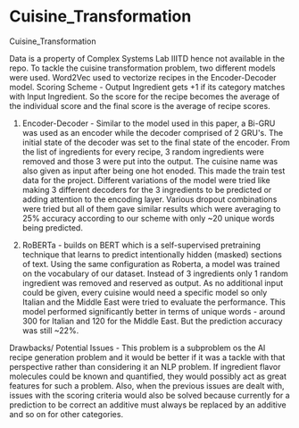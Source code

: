 # Cuisine_Transformation
Cuisine_Transformation

Data is a property of Complex Systems Lab IIITD hence not available in the repo.
To tackle the cuisine transformation problem, two different models were used. 
Word2Vec used to vectorize recipes in the Encoder-Decoder model.
Scoring Scheme - Output Ingredient gets +1 if its category matches with Input Ingredient. So the score for the recipe becomes the average of the individual score and the final score is the average of recipe scores.

1) Encoder-Decoder - Similar to the model used in this paper, a Bi-GRU was used as an encoder while the decoder comprised of 2 GRU's. The initial state of the decoder was set to the final state of the encoder. 
From the list of ingredients for every recipe, 3 random ingredients were removed and those 3 were put into the output. The cuisine name was also given as input after being one hot enoded. This made the train test data for the project. Different variations of the model were tried like making 3 different decoders for the 3 ingredients to be predicted or adding attention to the encoding layer. Various dropout combinations were tried but all of them gave similar results which were averaging to 25% accuracy according to our scheme with only ~20 unique words being predicted.

2) RoBERTa - builds on BERT which is a self-supervised pretraining technique that learns to predict intentionally hidden (masked) sections of text. Using the same configuration as Roberta, a model was trained on the vocabulary of our dataset. Instead of 3 ingredients only 1 random ingredient was removed and reserved as output. As no additional input could be given, every cuisine would need a specific model so only Italian and the Middle East were tried to evaluate the performance.
This model performed significantly better in terms of unique words - around 300 for Italian and 120 for the Middle East. But the prediction accuracy was still ~22%.

Drawbacks/ Potential Issues - This problem is a subproblem os the AI recipe generation problem and it would be better if it was a tackle with that perspective rather than considering it an NLP problem. If ingredient flavor molecules could be known and quantified, they would possibly act as great features for such a problem. Also, when the previous issues are dealt with, issues with the scoring criteria would also be solved because currently for a prediction to be correct an additive must always be replaced by an additive and so on for other categories.
